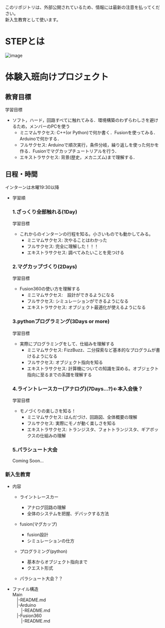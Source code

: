 このリポジトリは、外部公開されているため、情報には最新の注意を払ってください。  
新入生教育として使います。
# STEPとは

![image](https://user-images.githubusercontent.com/68739954/115715618-478f9e00-a3b3-11eb-8ae3-b702702adc88.png)
# 体験入班向けプロジェクト

  ## 教育目標
  学習目標
  - ソフト，ハード，回路すべてに触れてみる．環境構築のわずらわしさを避けるため，メンバーのPCを使う  
    - ミニマムサクセス:  C++(or Python)で何か書く．Fusionを使ってみる．Arduinoで何かする．
    - フルサクセス:  Arduinoで順次実行，条件分岐，繰り返しを使った何かを作る．Fusionでマグカップチュートリアルを行う．
    - エキストラサクセス:  背景(歴史，メカニズム)まで理解する．

  ## 日程・時間
  インターンは木曜19:30以降

- 学習順  
  ### 1.ざっくり全部触れる(1Day)
  学習目標
  - これからのインターンの行程を知る。小さいものでも動かしてみる。
    - ミニマムサクセス:  次やることはわかった
    - フルサクセス:  完全に理解した！！！
    - エキストラサクセス:  調べてみたいことを見つける
  
  ### 2.マグカップづくり(2Days)
  学習目標
  - Fusion360の使い方を理解する
    - ミニマムサクセス:　設計ができるようになる  
    - フルサクセス: シミュレーションができるようになる
    - エキストラサクセス: オブジェクト最適化が使えるようになる
    
  ### 3.pythonプログラミング(3Days or more)
  学習目標
  - 実際にプログラミングをして、仕組みを理解する
    - ミニマムサクセス: FizzBuzz、二分探索など基本的なプログラムが書けるようになる
    - フルサクセス: オブジェクト指向を知る
    - エキストラサクセス: 計算機についての知識を深める。オブジェクト指向に至るまでの系譜を理解する

  ### 4.ライントレースカー(アナログ)(7Days...?)←本入会後？
  学習目標
  - モノづくりの楽しさを知る！
    - ミニマムサクセス: はんだづけ、回路図、全体概要の理解
    - フルサクセス: 実際にモノが動く楽しさを知る
    - エキストラサクセス: トランジスタ、フォトトランジスタ、ギアボックスの仕組みの理解

  ### 5.パラシュート大会
  Coming Soon...
  
### 新入生教育
- 内容
  - ライントレースカー
    - アナログ回路の理解
    - 全体のシステムを把握、デバックする方法
    
  - fusion(マグカップ)
    - fusion設計
    - シミュレーションの仕方     
  
  - プログラミング(python)
    - 基本からオブジェクト指向まで
    - クエスト形式
    
  - パラシュート大会？？
    
- ファイル構造  
Main  
  &emsp;|-README.md  
  &emsp;|-Arduino  
  &emsp;&emsp;|-README.md  
  &emsp;|-Fusion360  
  &emsp;&emsp;|-README.md  
